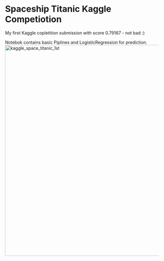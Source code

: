 # Spaceship Titanic Kaggle Competiotion

My first Kaggle copletition submission with score 0.79167 - not bad :)

Notebok contains basic Piplines and LogisticRegression for prediction. 
<img width="692" alt="kaggle_space_titanic_1st" src="https://user-images.githubusercontent.com/103654260/176238123-a780b10d-c8c1-49b6-b5f8-4d79594e1918.PNG">
